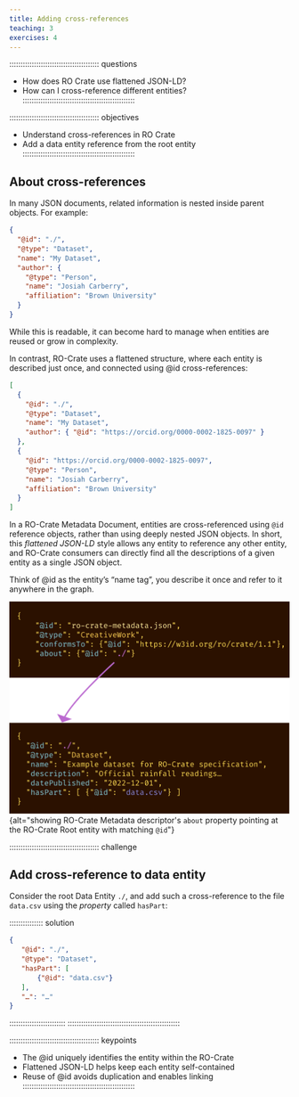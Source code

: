 ```yaml
---
title: Adding cross-references
teaching: 3
exercises: 4
---
```

:::::::::::::::::::::::::::::::::::::::: questions
- How does RO Crate use flattened JSON-LD?
- How can I cross-reference different entities?
::::::::::::::::::::::::::::::::::::::::::::::::::

:::::::::::::::::::::::::::::::::::::::: objectives
- Understand cross-references in RO Crate
- Add a data entity reference from the root entity
::::::::::::::::::::::::::::::::::::::::::::::::::


## About cross-references

In many JSON documents, related information is nested inside parent objects. For example:
```json
{
  "@id": "./",
  "@type": "Dataset",
  "name": "My Dataset",
  "author": {
    "@type": "Person",
    "name": "Josiah Carberry",
    "affiliation": "Brown University"
  }
}
```

While this is readable, it can become hard to manage when entities are reused or grow in complexity.

In contrast, RO-Crate uses a flattened structure, where each entity is described just once, and connected using @id cross-references:

```json
[
  {
    "@id": "./",
    "@type": "Dataset",
    "name": "My Dataset",
    "author": { "@id": "https://orcid.org/0000-0002-1825-0097" }
  },
  {
    "@id": "https://orcid.org/0000-0002-1825-0097",
    "@type": "Person",
    "name": "Josiah Carberry",
    "affiliation": "Brown University"
  }
]
```

In a RO-Crate Metadata Document,
entities are cross-referenced using `@id` reference objects,
rather than using deeply nested JSON objects.
In short, this _flattened JSON-LD_ style allows any entity to reference any other entity,
and RO-Crate consumers can directly find all the descriptions of a given entity as a single JSON object.

Think of @id as the entity’s “name tag”, you describe it once and refer to it anywhere in the graph.

![JSON block with id `ro-crate-metadata.json` has some attributes, `conformsTo` RO-Crate 1.2, and `about` referencing id `./`. In second JSON block with id <code>./</code> we see additional attributes such as its name and description.](fig/introduction-figure-1.svg){alt="showing RO-Crate Metadata descriptor's `about` property pointing at the RO-Crate Root entity with matching `@id`"}


:::::::::::::::::::::::::::::::::::::::: challenge
## Add cross-reference to data entity

Consider the root Data Entity `./`,
and add such a cross-reference to the file `data.csv` using the _property_ called `hasPart`:

:::::::::::::::  solution
```json
{
   "@id": "./",
   "@type": "Dataset",
   "hasPart": [ 
       {"@id": "data.csv"} 
   ],
   "…": "…"
}
```
:::::::::::::::::::::::::
::::::::::::::::::::::::::::::::::::::::::::::::::


:::::::::::::::::::::::::::::::::::::::: keypoints
- The @id uniquely identifies the entity within the RO-Crate
- Flattened JSON-LD helps keep each entity self-contained
- Reuse of @id avoids duplication and enables linking
::::::::::::::::::::::::::::::::::::::::::::::::::